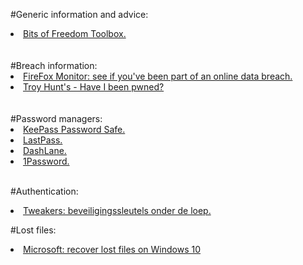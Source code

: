 

#Generic information and advice:
<br>
<li><a href="https://toolbox.bitsoffreedom.nl/">Bits of Freedom Toolbox.</a></li>
<br>
<br>
#Breach information:
<br>
<li><a href="https://monitor.firefox.com/">FireFox Monitor: see if you've been part of an online data breach.</a></li>
<li><a href="https://haveibeenpwned.com/">Troy Hunt's - Have I been pwned?</a></li>
<br>
<br>
#Password managers:
<br>
<li><a href="https://keepass.info/">KeePass Password Safe.</a></li>
<li><a href="https://www.lastpass.com/">LastPass.</a></li>
<li><a href="https://www.dashlane.com/">DashLane.</a></li>
<li><a href="https://1password.com/">1Password.</a></li>
<br>

#Authentication:
<br>
<li><a href="https://tweakers.net/reviews/7968/1/wat-kun-je-met-deze-fysieke-beveiligingssleutels-introductie.html">Tweakers: beveiligingssleutels onder de loep.</a></li>

#Lost files:
<li><a href="https://support.microsoft.com/en-us/help/4538642/windows-10-restore-lost-files">Microsoft: recover lost files on Windows 10</a></li>
